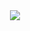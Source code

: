 <div align="center">
<a href="https://discord.com/users/258203400053719040"><img align="center" src="https://lanyard.cnrad.dev/api/258203400053719040?theme=dark&animated=true&idleMessage=Actuellement%20en%20train%20de%20ne%20rien%20faire"/>
</div>

[s-released]: https://shields.io/badge/STATUS-RELEASED-brightgreen
[s-working]: https://shields.io/badge/STATUS-WORKING-green
[s-wip]: https://img.shields.io/badge/STATUS-WORK_IN_PROGRESS-yellow
[s-wait]: https://img.shields.io/badge/STATUS-WAITING-yellow
[s-discontinued]: https://img.shields.io/badge/STATUS-DISCONTINUED-red

